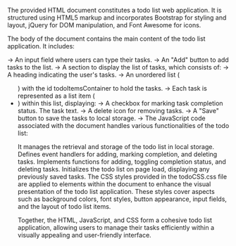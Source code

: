 The provided HTML document constitutes a todo list web application. It is structured using HTML5 markup and incorporates Bootstrap for styling and layout, jQuery for DOM manipulation, and Font Awesome for icons.

The body of the document contains the main content of the todo list application. It includes:

-> An input field where users can type their tasks.
-> An "Add" button to add tasks to the list.
-> A section to display the list of tasks, which consists of:
-> A heading indicating the user's tasks.
-> An unordered list (<ul>) with the id todoItemsContainer to hold the tasks.
-> Each task is represented as a list item (<li>) within this list, displaying:
-> A checkbox for marking task completion status.
The task text.
-> A delete icon for removing tasks.
-> A "Save" button to save the tasks to local storage.
-> The JavaScript code associated with the document handles various functionalities of the todo list:

It manages the retrieval and storage of the todo list in local storage.
Defines event handlers for adding, marking completion, and deleting tasks.
Implements functions for adding, toggling completion status, and deleting tasks.
Initializes the todo list on page load, displaying any previously saved tasks.
The CSS styles provided in the todoCSS.css file are applied to elements within the document to enhance the visual presentation of the todo list application. These styles cover aspects such as background colors, font styles, button appearance, input fields, and the layout of todo list items.

Together, the HTML, JavaScript, and CSS form a cohesive todo list application, allowing users to manage their tasks efficiently within a visually appealing and user-friendly interface.





